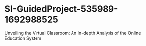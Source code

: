 # SI-GuidedProject-535989-1692988525
Unveiling the Virtual Classroom: An In-depth Analysis of the Online Education System
